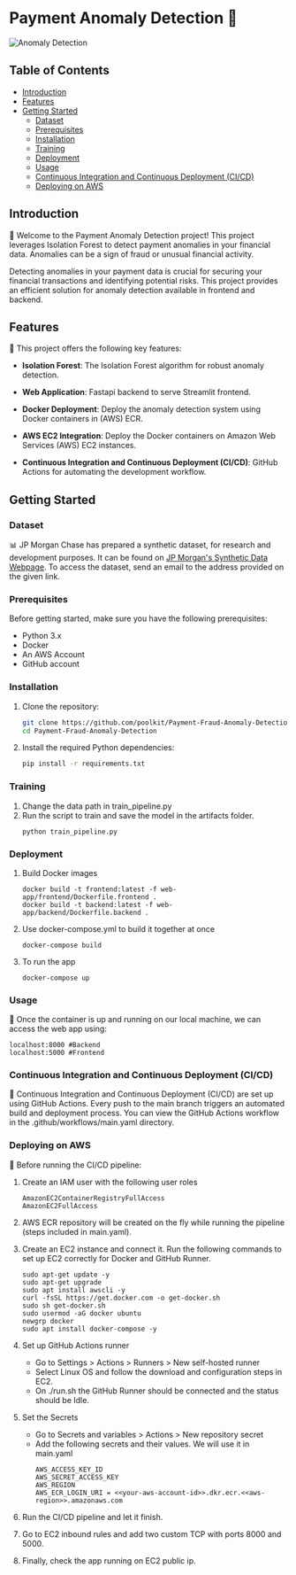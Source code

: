 # Payment Anomaly Detection 🚀

![Anomaly Detection](https://www.eway.com.au/wp-content/uploads/sites/12/2021/08/tools_for_card_not_present_fraud.jpg)

## Table of Contents

- [Introduction](#introduction)
- [Features](#features)
- [Getting Started](#getting-started)
  - [Dataset](#dataset)
  - [Prerequisites](#prerequisites)
  - [Installation](#installation)
  - [Training](#training)
  - [Deployment](#deployment)
  - [Usage](#usage)
  - [Continuous Integration and Continuous Deployment (CI/CD)](#continuous-integration-and-continuous-deployment-cicd)
  - [Deploying on AWS](#deploying-on-aws)

## Introduction

📢 Welcome to the Payment Anomaly Detection project! This project leverages Isolation Forest to detect payment anomalies in your financial data. Anomalies can be a sign of fraud or unusual financial activity.

Detecting anomalies in your payment data is crucial for securing your financial transactions and identifying potential risks. This project provides an efficient solution for anomaly detection available in frontend and backend.

## Features

🌟 This project offers the following key features:

- **Isolation Forest**: The Isolation Forest algorithm for robust anomaly detection.

- **Web Application**: Fastapi backend to serve Streamlit frontend.

- **Docker Deployment**: Deploy the anomaly detection system using Docker containers in (AWS) ECR.

- **AWS EC2 Integration**: Deploy the Docker containers on Amazon Web Services (AWS) EC2 instances.

- **Continuous Integration and Continuous Deployment (CI/CD)**: GitHub Actions for automating the development workflow.

## Getting Started

### Dataset
📊 JP Morgan Chase has prepared a synthetic dataset, for research and development purposes. It can be found on [JP Morgan's Synthetic Data Webpage](https://www.jpmorgan.com/technology/artificial-intelligence/initiatives/synthetic-data/payments-data-for-fraud-detection). To access the dataset, send an email to the address provided on the given link.

### Prerequisites

Before getting started, make sure you have the following prerequisites:

- Python 3.x
- Docker
- An AWS Account
- GitHub account

### Installation

1. Clone the repository:

   ```bash
   git clone https://github.com/poolkit/Payment-Fraud-Anomaly-Detection.git
   cd Payment-Fraud-Anomaly-Detection
   ```
2. Install the required Python dependencies:
   ```bash
   pip install -r requirements.txt
   ```

### Training

1. Change the data path in train_pipeline.py
2. Run the script to train and save the model in the artifacts folder.
   ```
   python train_pipeline.py
   ```

### Deployment

1. Build Docker images
   ```
   docker build -t frontend:latest -f web-app/frontend/Dockerfile.frontend .
   docker build -t backend:latest -f web-app/backend/Dockerfile.backend .
   ```
2. Use docker-compose.yml to build it together at once
   ```
   docker-compose build
   ```
3. To run the app
   ```
   docker-compose up
   ```

### Usage
🥳 Once the container is up and running on our local machine, we can access the web app using:<br>
   ```
   localhost:8000 #Backend
   localhost:5000 #Frontend
   ```

### Continuous Integration and Continuous Deployment (CI/CD)
🔄 Continuous Integration and Continuous Deployment (CI/CD) are set up using GitHub Actions. Every push to the main branch triggers an automated build and deployment process. You can view the GitHub Actions workflow in the .github/workflows/main.yaml directory.

### Deploying on AWS
🦞 Before running the CI/CD pipeline:

1. Create an IAM user with the following user roles
   ```
   AmazonEC2ContainerRegistryFullAccess
   AmazonEC2FullAccess
   ```

2. AWS ECR repository will be created on the fly while running the pipeline (steps included in main.yaml).

3. Create an EC2 instance and connect it. Run the following commands to set up EC2 correctly for Docker and GitHub Runner.
   ```
   sudo apt-get update -y
   sudo apt-get upgrade
   sudo apt install awscli -y
   curl -fsSL https://get.docker.com -o get-docker.sh
   sudo sh get-docker.sh
   sudo usermod -aG docker ubuntu
   newgrp docker
   sudo apt install docker-compose -y
   ```

4. Set up GitHub Actions runner
   - Go to Settings > Actions > Runners > New self-hosted runner
   - Select Linux OS and follow the download and configuration steps in EC2.
   - On ./run.sh the GitHub Runner should be connected and the status should be Idle.

5. Set the Secrets
   - Go to Secrets and variables > Actions > New repository secret
   - Add the following secrets and their values. We will use it in main.yaml
     ```
     AWS_ACCESS_KEY_ID
     AWS_SECRET_ACCESS_KEY
     AWS_REGION
     AWS_ECR_LOGIN_URI = <<your-aws-account-id>>.dkr.ecr.<<aws-region>>.amazonaws.com
     ```
6. Run the CI/CD pipeline and let it finish.
7. Go to EC2 inbound rules and add two custom TCP with ports 8000 and 5000.
8. Finally, check the app running on EC2 public ip.
